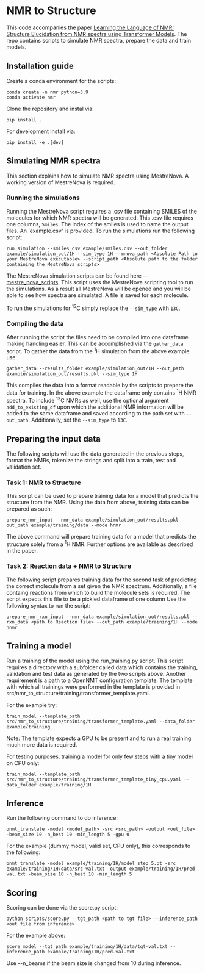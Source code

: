 # NMR to Structure

This code accompanies the paper [Learning the Language of NMR: Structure Elucidation from NMR spectra using Transformer Models](https://ibm.biz/nmr_to_struc). The repo contains scripts to simulate NMR spectra, prepare the data and train models.


## Installation guide

Create a conda environment for the scripts:

```
conda create -n nmr python=3.9
conda activate nmr
```

Clone the repository and instal via: 

```
pip install .
```

For development install via:

```
pip install -e .[dev]
```

## Simulating NMR spectra

This section explains how to simulate NMR spectra using MestreNova. A working version of MestreNova is required. 

### Running the simulations

Running the MestreNova script requires a .csv file containing SMILES of the molecules for which NMR spectra will be generated. This .csv file requires one columns, `Smiles`. The index of the smiles is used to name the output files. An 'example.csv' is provided. To run the simulations run the following script:

```
run_simulation --smiles_csv example/smiles.csv --out_folder example/simulation_out/1H --sim_type 1H --mnova_path <Absolute Path to your MestreNova executable> --script_path <Absolute path to the folder containing the MestreNova scripts>
```

The MestreNova simulation scripts can be found here -- [mestre_nova_scripts](src/nmr_to_structure/nmr_generation/mestre_nova_scripts). 
This script uses the MestreNova scripting tool to run the simulations. As a result all MestreNova will be opened and you will be able to see how spectra are simulated. A file is saved for each molecule.

To run the simulations for <sup>13</sup>C simply replace the `--sim_type` with `13C`.


### Compiling the data

After running the script the files need to be compiled into one dataframe making handling easier. This can be accomplished via the `gather_data` script. To gather the data from the <sup>1</sup>H simulation from the above example use:

```
gather_data --results_folder example/simulation_out/1H --out_path example/simulation_out/results.pkl --sim_type 1H
```

This compiles the data into a format readable by the scripts to prepare the data for training. In the above example the dataframe only contains <sup>1</sup>H NMR spectra. To include <sup>13</sup>C NMRs as well, use the optional argument `--add_to_existing_df` upon which the additional NMR information will be added to the same dataframe and saved according to the path set with `--out_path`. Additionally, set the `--sim_type` to `13C`.


## Preparing the input data

The following scripts will use the data generated in the previous steps, format the NMRs, tokenize the strings and split into a train, test and validation set. 

### Task 1: NMR to Structure
This script can be used to prepare training data for a model that predicts the structure from the NMR. Using the data from above, training data can be prepared as such:

```
prepare_nmr_input --nmr_data example/simulation_out/results.pkl --out_path example/training/data --mode hnmr
```
The above command will prepare training data for a model that predicts the structure solely from a <sup>1</sup>H NMR. Further options are available as described in the paper.

### Task 2: Reaction data + NMR to Structure

The following script prepares training data for the second task of predicting the correct molecule from a set given the NMR spectrum. Additionally, a file containg reactions from which to build the molecule sets is required. The script expects this file to be a pickled dataframe of one column  Use the following syntax to run the script:

```
prepare_nmr_rxn_input --nmr_data example/simulation_out/results.pkl --rxn_data <path to Reaction file> --out_path example/training/1H --mode hnmr
```


## Training a model

Run a training of the model using the run_training.py script. This script requires a directory with a subfolder called data which contains the training, validation and test data as generated by the two scripts above. Another requirement is a path to a OpenNMT configuration template. The template with which all trainings were performed in the template is provided in src/nmr_to_structure/training/transformer_template.yaml.

For the example try:
```
train_model --template_path src/nmr_to_structure/training/transformer_template.yaml --data_folder example/training
```
Note: The template expects a GPU to be present and to run a real training much more data is required.

For testing purposes, training a model for only few steps with a tiny model on CPU only:
```
train_model --template_path src/nmr_to_structure/training/transformer_template_tiny_cpu.yaml --data_folder example/training/1H
```
## Inference
Run the following command to do inference:
```
onmt_translate -model <model_path> -src <src_path> -output <out_file> -beam_size 10 -n_best 10 -min_length 5 -gpu 0
```
For the example (dummy model, valid set, CPU only), this corresponds to the following:

```
onmt_translate -model example/training/1H/model_step_5.pt -src example/training/1H/data/src-val.txt -output example/training/1H/pred-val.txt -beam_size 10 -n_best 10 -min_length 5
```

## Scoring
Scoring can be done via the score.py script:

```
python scripts/score.py --tgt_path <path to tgt file> --inference_path <out file from inference> 
```

For the example above:

```
score_model --tgt_path example/training/1H/data/tgt-val.txt --inference_path example/training/1H/pred-val.txt
```

Use --n_beams if the beam size is changed from 10 during inference.
